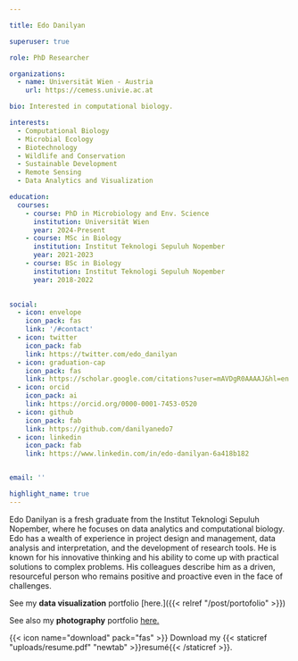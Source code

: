 ```yaml
---

title: Edo Danilyan

superuser: true

role: PhD Researcher

organizations:
  - name: Universität Wien - Austria
    url: https://cemess.univie.ac.at

bio: Interested in computational biology.

interests:
  - Computational Biology
  - Microbial Ecology
  - Biotechnology
  - Wildlife and Conservation
  - Sustainable Development
  - Remote Sensing
  - Data Analytics and Visualization

education:
  courses:
    - course: PhD in Microbiology and Env. Science
      institution: Universität Wien
      year: 2024-Present
    - course: MSc in Biology
      institution: Institut Teknologi Sepuluh Nopember
      year: 2021-2023
    - course: BSc in Biology
      institution: Institut Teknologi Sepuluh Nopember
      year: 2018-2022
    

social:
  - icon: envelope
    icon_pack: fas
    link: '/#contact'
  - icon: twitter
    icon_pack: fab
    link: https://twitter.com/edo_danilyan
  - icon: graduation-cap 
    icon_pack: fas
    link: https://scholar.google.com/citations?user=mAVDgR0AAAAJ&hl=en
  - icon: orcid
    icon_pack: ai
    link: https://orcid.org/0000-0001-7453-0520
  - icon: github
    icon_pack: fab
    link: https://github.com/danilyanedo7
  - icon: linkedin
    icon_pack: fab
    link: https://www.linkedin.com/in/edo-danilyan-6a418b182


email: ''

highlight_name: true
---
```

Edo Danilyan is a fresh graduate from the Institut Teknologi Sepuluh Nopember, where he focuses on data analytics and computational biology. Edo has a wealth of experience in project design and management, data analysis and interpretation, and the development of research tools. He is known for his innovative thinking and his ability to come up with practical solutions to complex problems. His colleagues describe him as a driven, resourceful person who remains positive and proactive even in the face of challenges.

See my **data visualization** portfolio [here.]({{< relref "/post/portofolio" >}})

See also my **photography** portfolio [here.](https://edodanilyan.myportfolio.com)

{{< icon name="download" pack="fas" >}} Download my {{< staticref "uploads/resume.pdf" "newtab" >}}resumé{{< /staticref >}}.


